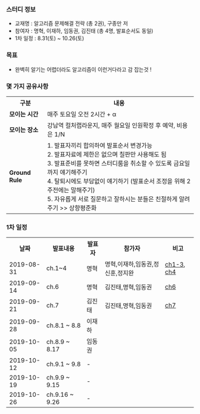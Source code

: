 ### 스터디 정보
* 교재명 : 알고리즘 문제해결 전략 (총 2권), 구종만 저
* 참여자 : 명혁, 이재하, 임동권, 김진태 (총 4명, 발표순서도 동일) 
* 1차 일정 : 8.31(토) ~ 10.26(토)

### 목표
* 완벽히 알기는 어렵더라도 알고리즘이 이런거다라고 감 잡는것 !

### 몇 가지 공유사항
<table>
  <tr><th>구분</th><th>내용</th></tr>
  <tr><td><strong>모이는 시간</strong></td><td>매주 토요일 오전 2시간 + α</td></tr>
  <tr><td><strong>모이는 장소</strong></td><td>강남역 컬처랩라운지, 매주 월요일 인원확정 후 예약, 비용은 1/N</td></tr>
  <tr>
    <td><strong>Ground Rule</strong></td>
    <td>
      1. 발표자끼리 합의하여 발표순서 변경가능<br>
      2. 발표자료에 제한은 없으며 칠판만 사용해도 됨<br>
      3. 발표준비를 못하면 스터디룸을 취소할 수 있도록 금요일까지 얘기해주기<br>
      4. 탈퇴시에도 부담없이 얘기하기 (발표순서 조정을 위해 2주전에는 말해주기)<br>
      5. 자유롭게 서로 질문하고 잘하시는 분들은 친절하게 알려주기 >> 상향평준화<br>
    </td>
  </tr>
</table>
  
### 1차 일정
<table>
  <tr><th>날짜</th><th>발표내용</th><th>발표자</th><th>참가자</th><th>비고</th></tr>
  <tr><td>2019-08-31</td><td>ch.1~4         </td><td>명혁    </td><td>명혁,이재하,임동권,정신훈,정지완</td><td><a href="doc/ch1-3/ch1-3.md">ch1-3</a>, <a href="doc/ch4/ch4.md">ch4</a></td>
  <tr><td>2019-09-14</td><td>ch.6           </td><td>명혁    </td><td>김진태,명혁,임동권</td><td><a href="doc/ch6/ch6.md">ch6</a></td>
  <tr><td>2019-09-21</td><td>ch.7           </td><td>김진태  </td><td>김진태,명혁,임동권</td><td><a href="doc/ch6/ch7.md">ch7</a></td>
  <tr><td>2019-09-28</td><td>ch.8.1 ~ 8.8   </td><td>이재하  </td><td> </td><td> </td>
  <tr><td>2019-10-05</td><td>ch.8.9 ~ 8.17  </td><td>임동권  </td><td> </td><td> </td>
  <tr><td>2019-10-12</td><td>ch.9.1 ~ 9.8   </td><td>-  </td><td> </td><td> </td>
  <tr><td>2019-10-19</td><td>ch.9.9 ~ 9.15  </td><td>-  </td><td> </td><td> </td>
  <tr><td>2019-10-26</td><td>ch.9.16 ~ 9.26 </td><td>-  </td><td> </td><td> </td>
</table>
